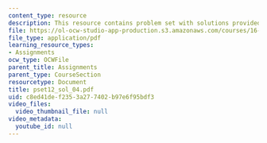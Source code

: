 ```yaml
---
content_type: resource
description: This resource contains problem set with solutions provided by the professor.
file: https://ol-ocw-studio-app-production.s3.amazonaws.com/courses/16-01-unified-engineering-i-ii-iii-iv-fall-2005-spring-2006/c8ed41def2353a277402b97e6f95bdf3_pset12_sol_04.pdf
file_type: application/pdf
learning_resource_types:
- Assignments
ocw_type: OCWFile
parent_title: Assignments
parent_type: CourseSection
resourcetype: Document
title: pset12_sol_04.pdf
uid: c8ed41de-f235-3a27-7402-b97e6f95bdf3
video_files:
  video_thumbnail_file: null
video_metadata:
  youtube_id: null
---
```


